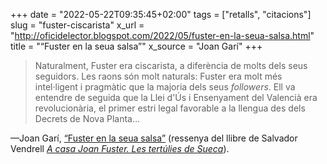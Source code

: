 +++
date = "2022-05-22T09:35:45+02:00"
tags = ["retalls", "citacions"]
slug = "fuster-ciscarista"
x_url = "http://oficidelector.blogspot.com/2022/05/fuster-en-la-seua-salsa.html"
title = "“Fuster en la seua salsa”"
x_source = "Joan Garí"
+++

> Naturalment, Fuster era ciscarista, a diferència de molts dels seus seguidors. Les raons són molt naturals: Fuster era molt més intel·ligent i pragmàtic que la majoria dels seus *followers*. Ell va entendre de seguida que la Llei d'Ús i Ensenyament del Valencià era revolucionària, el primer estri legal favorable a la llengua des dels Decrets de Nova Planta…

—Joan Garí, [“Fuster en la seua salsa”](http://oficidelector.blogspot.com/2022/05/fuster-en-la-seua-salsa.html) (ressenya del llibre de Salvador Vendrell [*A casa Joan Fuster. Les tertúlies de Sueca*](https://www.onadaedicions.com/llibres/producte/A+casa+Joan+Fuster+Les+tertulies+de+Sueca)).
